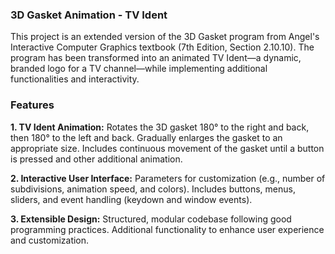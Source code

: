 ### 3D Gasket Animation - TV Ident
This project is an extended version of the 3D Gasket program from Angel's Interactive Computer Graphics textbook (7th Edition, Section 2.10.10). The program has been transformed into an animated TV Ident—a dynamic, branded logo for a TV channel—while implementing additional functionalities and interactivity.

### Features
**1. TV Ident Animation:**
Rotates the 3D gasket 180° to the right and back, then 180° to the left and back.
Gradually enlarges the gasket to an appropriate size.
Includes continuous movement of the gasket until a button is pressed and other additional animation.

**2. Interactive User Interface:**
Parameters for customization (e.g., number of subdivisions, animation speed, and colors).
Includes buttons, menus, sliders, and event handling (keydown and window events).

**3. Extensible Design:**
Structured, modular codebase following good programming practices.
Additional functionality to enhance user experience and customization.

